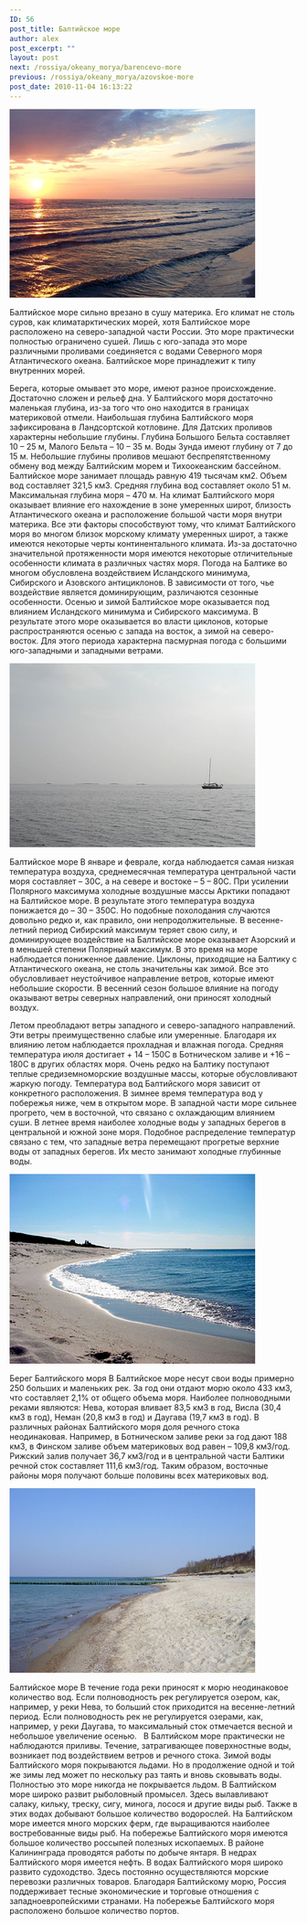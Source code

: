 ```yaml
---
ID: 56
post_title: Балтийское море
author: alex
post_excerpt: ""
layout: post
next: /rossiya/okeany_morya/barencevo-more
previous: /rossiya/okeany_morya/azovskoe-more
post_date: 2010-11-04 16:13:22
---
```


 

![](/img/book/556.jpg)

Балтийское море сильно врезано в сушу материка. Его климат не столь суров, как климатарктических морей, хотя Балтийское море расположено на северо-западной части России. Это море практически полностью ограничено сушей. Лишь с юго-запада это море различными проливами соединяется с водами Северного моря Атлантического океана. Балтийское море принадлежит к типу внутренних морей.
  
Берега, которые омывает это море, имеют разное происхождение. Достаточно сложен и рельеф дна. У Балтийского моря достаточно маленькая глубина, из-за того что оно находится в границах материковой отмели. 
Наибольшая глубина Балтийского моря зафиксирована в Ландсортской котловине. Для Датских проливов характерны небольшие глубины. Глубина Большого Бельта составляет 10 – 25 м, Малого Бельта – 10 – 35 м. Воды Зунда имеют глубину от 7 до 15 м. Небольшие глубины проливов мешают беспрепятственному обмену вод между Балтийским морем и Тихоокеанским бассейном. Балтийское море занимает площадь равную 419 тысячам км2. Объем вод составляет 321,5 км3. Средняя глубина вод составляет около 51 м. Максимальная глубина моря – 470 м.
На климат Балтийского моря оказывает влияние его нахождение в зоне умеренных широт, близость Атлантического океана и расположение большой части моря внутри материка. Все эти факторы способствуют тому, что климат Балтийского моря во многом близок морскому климату умеренных широт, а также имеются некоторые черты континентального климата. Из-за достаточно значительной протяженности моря имеются некоторые отличительные особенности климата в различных частях моря. 
Погода на Балтике во многом обусловлена воздействием Исландского минимума, Сибирского и Азовского антициклонов. В зависимости от того, чье воздействие является доминирующим, различаются сезонные особенности. Осенью и зимой Балтийское море оказывается под влиянием Исландского минимума и Сибирского максимума. В результате этого море оказывается во власти циклонов, которые распространяются осенью с запада на восток, а зимой на северо-восток. Для этого периода характерна пасмурная погода с большими юго-западными и западными ветрами.


![](/img/text/vodn_resursi/morya/morya_severo_zapada/baltiiskoe/2.JPG)

Балтийское море 
В январе и феврале, когда наблюдается самая низкая температура воздуха, среднемесячная температура центральной части моря составляет – 30С, а на севере и востоке – 5 – 80С. При усилении Полярного максимума холодные воздушные массы Арктики попадают на Балтийское море. В результате этого температура воздуха понижается до – 30 – 350С. Но подобные похолодания случаются довольно редко и, как правило, они непродолжительные. 
В весенне-летний период Сибирский максимум теряет свою силу, и доминирующее воздействие на Балтийское море оказывает Азорский и в меньшей степени Полярный максимум. В это время на море наблюдается пониженное давление. Циклоны, приходящие на Балтику с Атлантического океана, не столь значительны как зимой. Все это обусловливает неустойчивое направление ветров, которые имеют небольшие скорости. В весенний сезон большое влияние на погоду оказывают ветры северных направлений, они приносят холодный воздух. 
  
Летом преобладают ветры западного и северо-западного направлений. Эти ветры преимущественно слабые или умеренные. Благодаря их влиянию летом наблюдается прохладная и влажная погода. Средняя температура июля достигает + 14 – 150С в Ботническом заливе и +16 – 180С в других областях моря. Очень редко на Балтику поступают теплые средиземноморские воздушные массы, которые обусловливают жаркую погоду. 
Температура вод Балтийского моря зависит от конкретного расположения. В зимнее время температура вод у побережья ниже, чем в открытом море. В западной части море сильнее прогрето, чем в восточной, что связано с охлаждающим влиянием суши. В летнее время наиболее холодные воды у западных берегов в центральной и южной зоне моря. Подобное распределение температур связано с тем, что западные ветра перемещают прогретые верхние воды от западных берегов. Их место занимают холодные глубинные воды. 


![](/img/text/vodn_resursi/morya/morya_severo_zapada/baltiiskoe/3.jpg)

Берег Балтийского моря 
В Балтийское море несут свои воды примерно 250 больших и маленьких рек. За год они отдают морю около 433 км3, что составляет 2,1% от общего объема моря. Наиболее полноводными реками являются: Нева, которая вливает 83,5 км3 в год, Висла (30,4 км3 в год), Неман (20,8 км3 в год) и Даугава (19,7 км3 в год). В различных районах Балтийского моря доля речного стока неодинаковая. Например, в Ботническом заливе реки за год дают 188 км3, в Финском заливе объем материковых вод равен – 109,8 км3/год. Рижский залив получает 36,7 км3/год и в центральной части Балтики речной сток составляет 111,6 км3/год. Таким образом, восточные районы моря получают больше половины всех материковых вод. 


![](/img/text/vodn_resursi/morya/morya_severo_zapada/baltiiskoe/4.JPG)

Балтийское море 
В течение года реки приносят к морю неодинаковое количество вод. Если полноводность рек регулируется озером, как, например, у реки Нева, то больший сток приходится на весенне-летний период. Если полноводность рек не регулируется озерами, как, например, у реки Даугава, то максимальный сток отмечается весной и небольшое увеличение осенью.&nbsp;&nbsp; 
В Балтийском море практически не наблюдаются приливы. Течение, затрагивающее поверхностные воды, возникает под воздействием ветров и речного стока. Зимой воды Балтийского моря покрываются льдами. Но в продолжение одной и той же зимы лед может по нескольку раз таять и вновь сковывать воды. Полностью это море никогда не покрывается льдом. 
В Балтийском море широко развит рыболовный промысел. Здесь вылавливают салаку, кильку, треску, сигу, минога, лосося и другие виды рыб. Также в этих водах добывают большое количество водорослей. На Балтийском море имеется много морских ферм, где выращиваются наиболее востребованные виды рыб. На побережье Балтийского моря имеются большое количество россыпей полезных ископаемых. В районе Калининграда проводятся работы по добыче янтаря. В недрах Балтийского моря имеется нефть. 
В водах Балтийского моря широко развито судоходство. Здесь постоянно осуществляются морские перевозки различных товаров. Благодаря Балтийскому морю, Россия поддерживает тесные экономические и торговые отношения с западноевропейскими странами. На побережье Балтийского моря расположено большое количество портов.